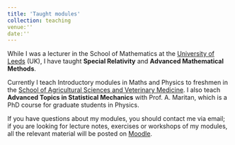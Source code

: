 ```yaml
---
title: 'Taught modules'
collection: teaching
venue:''
date:''
---
```


While I was a lecturer in the School of Mathematics at the [University of Leeds](http://www.leeds.ac.uk) (UK), I have taught <b>Special Relativity</b> and <b>Advanced Mathematical Methods</b>. 

Currently I teach Introductory modules in Maths and Physics to freshmen in the [School of Agricultural Sciences and Veterinary Medicine](https://www.agrariamedicinaveterinaria.unipd.it/en/). I also teach <b>Advanced Topics in Statistical Mechanics</b> with Prof. A. Maritan, which is a PhD course for graduate students in Physics.

If you have questions about my modules, you should contact me via email; if you are looking for lecture notes, exercises or workshops of my modules, all the relevant material will be posted on [Moodle](https://elearning.unipd.it/scuolaamv/).
